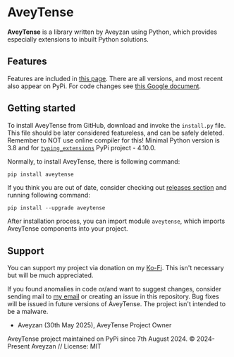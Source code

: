 # AveyTense

**AveyTense** is a library written by Aveyzan using Python, which provides especially extensions to inbuilt Python solutions.

## Features

Features are included in [this page](https://aveyzan.xyz/aveytense#documentation). There are all versions, and most recent also appear on PyPi.
For code changes see [this Google document](https://docs.google.com/document/d/1GC_KAOXML65jNfBZA8GhVViqPnrMoFtbLv_jHvUhBlg/edit?usp=sharing).

## Getting started

To install AveyTense from GitHub, download and invoke the `install.py` file. This file should be later considered featureless, and can be safely deleted.
Remember to NOT use online compiler for this! Minimal Python version is 3.8 and for [`typing_extensions`](https://pypi.org/project/typing_extensions) PyPi project - 4.10.0.

Normally, to install AveyTense, there is following command:

```
pip install aveytense
```

If you think you are out of date, consider checking out [releases section](https://pypi.org/project/aveytense/#history) and running following command:

```py
pip install --upgrade aveytense
```

After installation process, you can import module `aveytense`, which imports AveyTense components into your project.

## Support

You can support my project via donation on my [Ko-Fi](https://ko-fi.com/aveyzan). This isn't necessary but will be much appreciated.

If you found anomalies in code or/and want to suggest changes, consider sending mail to [my email](mailto:aveyzan@gmail.com) or
creating an issue in this repository. Bug fixes will be issued in future versions of AveyTense. The project isn't intended to be a malware.

- Aveyzan (30th May 2025), AveyTense Project Owner

AveyTense project maintained on PyPi since 7th August 2024.
© 2024-Present Aveyzan // License: MIT
